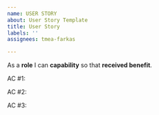 ```yaml
---
name: USER STORY
about: User Story Template
title: User Story
labels: ''
assignees: tmea-farkas

---
```


As a **role** I can **capability** so that **received benefit**.

AC #1:

AC #2:

AC #3:
